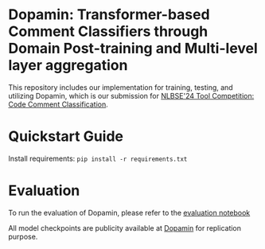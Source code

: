 # Dopamin: Transformer-based Comment Classifiers through Domain Post-training and Multi-level layer aggregation
This repository includes our implementation for training, testing, and utilizing Dopamin, which is our submission for [NLBSE'24 Tool Competition: Code Comment Classification](https://nlbse2024.github.io/tools/).

# Quickstart Guide
Install requirements: ```pip install -r requirements.txt```

# Evaluation
To run the evaluation of Dopamin, please refer to the [evaluation notebook](https://github.com/FSoft-AI4Code/Dopamin/blob/main/Dopamin_evaluation.ipynb)

All model checkpoints are publicity available at [Dopamin](https://huggingface.co/collections/Fsoft-AIC/dopamin-6575bdeb7068a850897e4404) for replication purpose.
